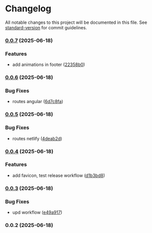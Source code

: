# Changelog

All notable changes to this project will be documented in this file. See [standard-version](https://github.com/conventional-changelog/standard-version) for commit guidelines.

### [0.0.7](https://github.com/claudio-riosg/portfolio/compare/v0.0.6...v0.0.7) (2025-06-18)


### Features

* add animations in footer ([22358b0](https://github.com/claudio-riosg/portfolio/commit/22358b0b698046e7dd0bd0abbcb1760953b772a9))

### [0.0.6](https://github.com/claudio-riosg/portfolio/compare/v0.0.5...v0.0.6) (2025-06-18)


### Bug Fixes

* routes angular ([6d7c8fa](https://github.com/claudio-riosg/portfolio/commit/6d7c8faf975956756407ed98de58c65ddbd6cc78))

### [0.0.5](https://github.com/claudio-riosg/portfolio/compare/v0.0.4...v0.0.5) (2025-06-18)


### Bug Fixes

* routes netlify ([4deab2d](https://github.com/claudio-riosg/portfolio/commit/4deab2df26e5377c627d8949828b4301708cd8a9))

### [0.0.4](https://github.com/claudio-riosg/portfolio/compare/v0.0.3...v0.0.4) (2025-06-18)


### Features

* add favicon, test release workflow ([d1b3bd8](https://github.com/claudio-riosg/portfolio/commit/d1b3bd8899b0742416bbd603fe9558296f46722e))

### [0.0.3](https://github.com/claudio-riosg/portfolio/compare/v0.0.2...v0.0.3) (2025-06-18)


### Bug Fixes

* upd workflow ([e49a917](https://github.com/claudio-riosg/portfolio/commit/e49a91760d9d1c269a2c0e76113e5e1add051c9b))

### 0.0.2 (2025-06-18)
